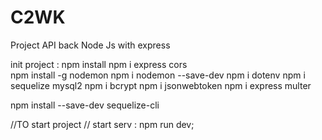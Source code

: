 # C2WK

Project API back Node Js with express

init project : 
npm install
npm i express cors   
npm install -g nodemon
npm i nodemon --save-dev
npm i dotenv
npm i sequelize mysql2
npm i bcrypt
npm i jsonwebtoken
npm i express multer

npm install --save-dev sequelize-cli

//TO start project //
start serv : npm run dev;
